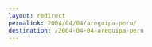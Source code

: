 ```yaml
---
layout: redirect
permalink: 2004/04/04/arequipa-peru/
destination: /2004-04-04-arequipa-peru
---
```

